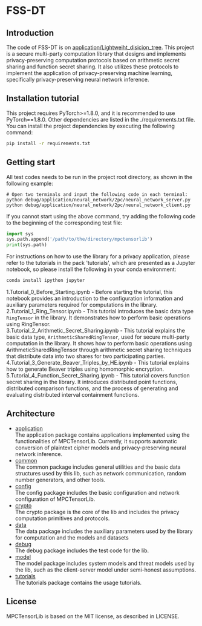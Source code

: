 # FSS-DT

## Introduction
The code of  FSS-DT is on [application/Lightweiht_disicion_tree](application/Lightweiht_disicion_tree).
This project is a secure multi-party computation library that designs and implements privacy-preserving computation protocols based on arithmetic secret sharing and function secret sharing.
It also utilizes these protocols to implement the application of privacy-preserving machine learning, specifically privacy-preserving neural network inference.

## Installation tutorial
This project requires PyTorch>=1.8.0, and it is recommended to use PyTorch==1.8.0.
Other dependencies are listed in the ./requirements.txt file.
You can install the project dependencies by executing the following command:
```bash
pip install -r requirements.txt
```

## Getting start
All test codes needs to be run in the project root directory, as shown in the following example:
```
# Open two terminals and input the following code in each terminal:
python debug/application/neural_network/2pc/neural_network_server.py
python debug/application/neural_network/2pc/neural_network_client.py
```
If you cannot start using the above command, try adding the following code to the beginning of the corresponding test file:
```python
import sys
sys.path.append('/path/to/the/directory/mpctensorlib')
print(sys.path)
```

For instructions on how to use the library for a privacy application, please refer to the tutorials in the pack 'tutorials', which are presented as a Jupyter notebook, so please install the following in your conda environment:
```bash
conda install ipython jupyter
```
1.Tutorial_0_Before_Starting.ipynb - Before starting the tutorial, this notebook provides an introduction to the configuration information and auxiliary parameters required for computations in the library.  
2.Tutorial_1_Ring_Tensor.ipynb - This tutorial introduces the basic data type `RingTensor` in the library. It demonstrates how to perform basic operations using RingTensor.  
3.Tutorial_2_Arithmetic_Secret_Sharing.ipynb - This tutorial explains the basic data type, `ArithmeticSharedRingTensor`, used for secure multi-party computation in the library. It shows how to perform basic operations using ArithmeticSharedRingTensor through arithmetic secret sharing techniques that distribute data into two shares for two participating parties.  
4.Tutorial_3_Generate_Beaver_Triples_by_HE.ipynb - This tutorial explains how to generate Beaver triples using homomorphic encryption.  
5.Tutorial_4_Function_Secret_Sharing.ipynb - This tutorial covers function secret sharing in the library. It introduces distributed point functions, distributed comparison functions, and the process of generating and evaluating distributed interval containment functions.
## Architecture
- [application](https://gitee.com/xdnss/mpctensorlib/tree/master/application)  
The application package contains applications implemented using the functionalities of MPCTensorLib. Currently, it supports automatic conversion of plaintext cipher models and privacy-preserving neural network inference.
- [common](https://gitee.com/xdnss/mpctensorlib/tree/master/common)   
The common package includes general utilities and the basic data structures used by this lib, such as network communication, random number generators, and other tools.
- [config](https://gitee.com/xdnss/mpctensorlib/tree/master/config)   
The config package includes the basic configuration and network configuration of MPCTensorLib.
- [crypto](https://gitee.com/xdnss/mpctensorlib/tree/master/crypto)   
The crypto package is the core of the lib and includes the privacy computation primitives and protocols.
- [data](https://gitee.com/xdnss/mpctensorlib/tree/master/data)  
The data package includes the auxiliary parameters used by the library for computation and the models and datasets 
- [debug](https://gitee.com/xdnss/mpctensorlib/tree/master/debug)    
The debug package includes the test code for the lib.
- [model](https://gitee.com/xdnss/mpctensorlib/tree/master/model)  
The model package includes system models and threat models used by the lib, such as the client-server model under semi-honest assumptions.
- [tutorials](https://gitee.com/xdnss/mpctensorlib/tree/master/tutorials)  
The tutorials package contains the usage tutorials.


## License
MPCTensorLib is based on the MIT license, as described in LICENSE.
